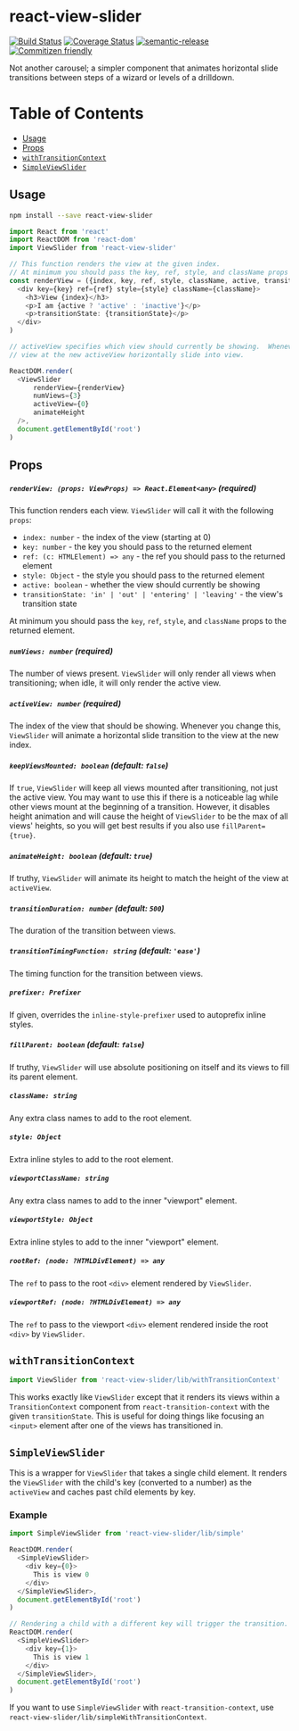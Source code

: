 # react-view-slider

[![Build Status](https://travis-ci.org/jcoreio/react-view-slider.svg?branch=master)](https://travis-ci.org/jcoreio/react-view-slider)
[![Coverage Status](https://coveralls.io/repos/github/jcoreio/react-view-slider/badge.svg?branch=master)](https://coveralls.io/github/jcoreio/react-view-slider?branch=master)
[![semantic-release](https://img.shields.io/badge/%20%20%F0%9F%93%A6%F0%9F%9A%80-semantic--release-e10079.svg)](https://github.com/semantic-release/semantic-release)
[![Commitizen friendly](https://img.shields.io/badge/commitizen-friendly-brightgreen.svg)](http://commitizen.github.io/cz-cli/)

Not another carousel; a simpler component that animates horizontal slide transitions between steps of a wizard or levels
of a drilldown.


# Table of Contents

- [Usage](#usage)
- [Props](#props)
- [`withTransitionContext`](#withtransitioncontext)
- [`SimpleViewSlider`](#simpleviewslider)

## Usage

```sh
npm install --save react-view-slider
```

```js
import React from 'react'
import ReactDOM from 'react-dom'
import ViewSlider from 'react-view-slider'

// This function renders the view at the given index.
// At minimum you should pass the key, ref, style, and className props to the returned element.
const renderView = ({index, key, ref, style, className, active, transitionState}) => (
  <div key={key} ref={ref} style={style} className={className}>
    <h3>View {index}</h3>
    <p>I am {active ? 'active' : 'inactive'}</p>
    <p>transitionState: {transitionState}</p>
  </div>
)

// activeView specifies which view should currently be showing.  Whenever you change it, ViewSlider will make the
// view at the new activeView horizontally slide into view.

ReactDOM.render(
  <ViewSlider
      renderView={renderView}
      numViews={3}
      activeView={0}
      animateHeight
  />,
  document.getElementById('root')
)
```

## Props

##### `renderView: (props: ViewProps) => React.Element<any>` **(required)**

This function renders each view.  `ViewSlider` will call it with the following `props`:
* `index: number` - the index of the view (starting at 0)
* `key: number` - the key you should pass to the returned element
* `ref: (c: HTMLElement) => any` - the ref you should pass to the returned element
* `style: Object` - the style you should pass to the returned element
* `active: boolean` - whether the view should currently be showing
* `transitionState: 'in' | 'out' | 'entering' | 'leaving'` - the view's transition state

At minimum you should pass the `key`, `ref`, `style`, and `className` props to the returned element.

##### `numViews: number` **(required)**

The number of views present.  `ViewSlider` will only render all views when transitioning; when idle, it will
only render the active view.

##### `activeView: number` **(required)**

The index of the view that should be showing.  Whenever you change this, `ViewSlider` will animate a horizontal slide
transition to the view at the new index.

##### `keepViewsMounted: boolean` (default: `false`)

If `true`, `ViewSlider` will keep all views mounted after transitioning, not just the active view.
You may want to use this if there is a noticeable lag while other views mount at the beginning of a transition.
However, it disables height animation and will cause the height of `ViewSlider` to be the max of all views' heights,
so you will get best results if you also use `fillParent={true}`.

##### `animateHeight: boolean` (default: `true`)

If truthy, `ViewSlider` will animate its height to match the height of the view at `activeView`.

##### `transitionDuration: number` (default: `500`)

The duration of the transition between views.

##### `transitionTimingFunction: string` (default: `'ease'`)

The timing function for the transition between views.

##### `prefixer: Prefixer`

If given, overrides the `inline-style-prefixer` used to autoprefix inline styles.

##### `fillParent: boolean` (default: `false`)

If truthy, `ViewSlider` will use absolute positioning on itself and its views to fill its parent element.

##### `className: string`

Any extra class names to add to the root element.

##### `style: Object`

Extra inline styles to add to the root element.

##### `viewportClassName: string`

Any extra class names to add to the inner "viewport" element.

##### `viewportStyle: Object`

Extra inline styles to add to the inner "viewport" element.

##### `rootRef: (node: ?HTMLDivElement) => any`

The `ref` to pass to the root `<div>` element rendered by `ViewSlider`.

##### `viewportRef: (node: ?HTMLDivElement) => any`

The `ref` to pass to the viewport `<div>` element rendered inside the root `<div>` by `ViewSlider`.

## `withTransitionContext`

```js
import ViewSlider from 'react-view-slider/lib/withTransitionContext'
```

This works exactly like `ViewSlider` except that it renders its views within a `TransitionContext` component from
`react-transition-context` with the given `transitionState`.  This is useful for doing things like focusing an `<input>`
element after one of the views has transitioned in.

## `SimpleViewSlider`

This is a wrapper for `ViewSlider` that takes a single child element.  It renders the `ViewSlider` with the child's key
(converted to a number) as the `activeView` and caches past child elements by key.

### Example

```js
import SimpleViewSlider from 'react-view-slider/lib/simple'

ReactDOM.render(
  <SimpleViewSlider>
    <div key={0}>
      This is view 0
    </div>
  </SimpleViewSlider>,
  document.getElementById('root')
)

// Rendering a child with a different key will trigger the transition.
ReactDOM.render(
  <SimpleViewSlider>
    <div key={1}>
      This is view 1
    </div>
  </SimpleViewSlider>,
  document.getElementById('root')
)
```

If you want to use `SimpleViewSlider` with `react-transition-context`,
use `react-view-slider/lib/simpleWithTransitionContext`.

